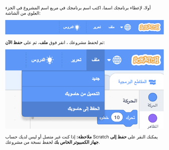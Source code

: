 أولا، لإعطاء برنامجك اسما، اكتب اسم برنامجك في مربع اسم المشروع في الجزء العلوي من الشاشة:

![تم تمييز مربع اسم المشروع.](images/name-annotated.png)

ثم لحفظ مشروعك ، انقر فوق **ملف**، ثم على **حفظ الآن**:

![اختيار "حفظ الآن" في قائمة "ملف".](images/save.png)

**ملاحظة:** إذا كنت غير متصل أو ليس لديك حساب Scratch يمكنك النقر على **حفظ إلى جهاز الكمبيوتر الخاص بك** لحفظ نسخة من مشروعك.